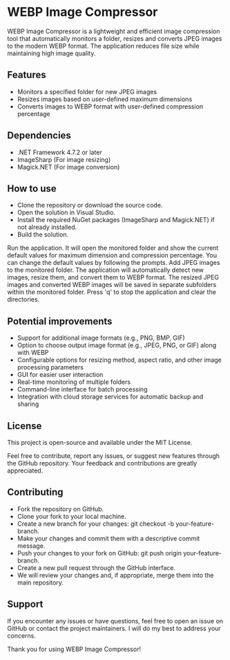 # WEBP Image Compressor
WEBP Image Compressor is a lightweight and efficient image compression tool that automatically monitors a folder, 
resizes and converts JPEG images to the modern WEBP format. The application reduces file size while maintaining high image quality. 


## Features
- Monitors a specified folder for new JPEG images
- Resizes images based on user-defined maximum dimensions
- Converts images to WEBP format with user-defined compression percentage

## Dependencies
- .NET Framework 4.7.2 or later
- ImageSharp (For image resizing)
- Magick.NET (For image conversion)

## How to use
- Clone the repository or download the source code.
- Open the solution in Visual Studio.
- Install the required NuGet packages (ImageSharp and Magick.NET) if not already installed.
- Build the solution.

Run the application. It will open the monitored folder and show the current default values for maximum dimension and compression percentage.
You can change the default values by following the prompts.
Add JPEG images to the monitored folder. The application will automatically detect new images, resize them, and convert them to WEBP format.
The resized JPEG images and converted WEBP images will be saved in separate subfolders within the monitored folder.
Press 'q' to stop the application and clear the directories.

## Potential improvements

- Support for additional image formats (e.g., PNG, BMP, GIF)
- Option to choose output image format (e.g., JPEG, PNG, or GIF) along with WEBP
- Configurable options for resizing method, aspect ratio, and other image processing parameters
- GUI for easier user interaction
- Real-time monitoring of multiple folders
- Command-line interface for batch processing
- Integration with cloud storage services for automatic backup and sharing

## License
This project is open-source and available under the MIT License.

Feel free to contribute, report any issues, or suggest new features through the GitHub repository. Your feedback and contributions are greatly appreciated.

## Contributing
- Fork the repository on GitHub.
- Clone your fork to your local machine.
- Create a new branch for your changes: git checkout -b your-feature-branch.
- Make your changes and commit them with a descriptive commit message.
- Push your changes to your fork on GitHub: git push origin your-feature-branch.
- Create a new pull request through the GitHub interface.
- We will review your changes and, if appropriate, merge them into the main repository.

## Support
If you encounter any issues or have questions, feel free to open an issue on GitHub or contact the project maintainers. I will do my best to address your concerns.

Thank you for using WEBP Image Compressor!
